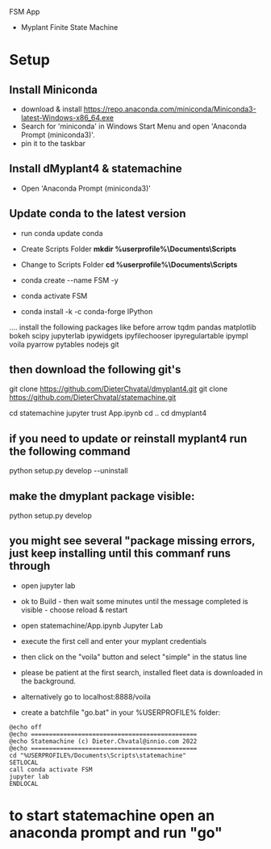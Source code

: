 FSM App

 - Myplant Finite State Machine

# Setup
## Install Miniconda
- download & install https://repo.anaconda.com/miniconda/Miniconda3-latest-Windows-x86_64.exe
- Search for 'miniconda' in Windows Start Menu and open 'Anaconda Prompt (miniconda3)'. 
- pin it to the taskbar

## Install dMyplant4 & statemachine
- Open 'Anaconda Prompt (miniconda3)'

## Update conda to the latest version
- run conda update conda

- Create Scripts Folder **mkdir %userprofile%\Documents\Scripts**
- Change to Scripts Folder **cd %userprofile%\Documents\Scripts**

- conda create --name FSM -y
- conda activate FSM
- conda install -k -c conda-forge IPython

.... install the following packages like before
arrow 
tqdm 
pandas 
matplotlib 
bokeh 
scipy 
jupyterlab 
ipywidgets 
ipyfilechooser 
ipyregulartable 
ipympl 
voila 
pyarrow 
pytables 
nodejs 
git

## then download the following git's
git clone https://github.com/DieterChvatal/dmyplant4.git
git clone https://github.com/DieterChvatal/statemachine.git

cd statemachine
jupyter trust App.ipynb
cd ..
cd dmyplant4
## if you need to update or reinstall myplant4 run the following command
python setup.py develop --uninstall
## make the dmyplant package visible:
python setup.py develop
## you might see several "package missing  errors, just keep installing until this commanf runs through

- open jupyter lab
- ok to Build - then wait some minutes until the message completed is visible - choose reload & restart
- open statemachine/App.ipynb Jupyter Lab
- execute the first cell and enter your myplant credentials
- then click on the "voila" button and select "simple" in the status line
- please be patient at the first search, installed fleet data is downloaded in the background.
- alternatively go to localhost:8888/voila

- create a batchfile "go.bat" in your %USERPROFILE% folder:
```
@echo off
@echo ==============================================
@echo Statemachine (c) Dieter.Chvatal@innio.com 2022
@echo ==============================================
cd "%USERPROFILE%/Documents\Scripts\statemachine"
SETLOCAL
call conda activate FSM
jupyter lab
ENDLOCAL
```
# to start statemachine open an anaconda prompt and run "go" 
